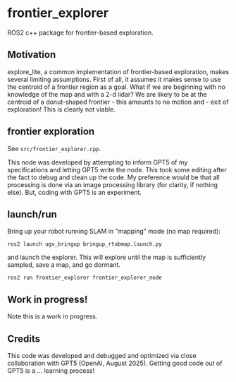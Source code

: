 # frontier_explorer

ROS2 c++ package for frontier-based exploration.

## Motivation

explore_lite, a common implementation of frontier-based exploration, makes several limiting assumptions. First of all, it assumes it makes sense to use the centroid of a frontier region as a goal. What if we are beginning with no knowledge of the map and with a 2-d lidar? We are likely to be at the centroid of a donut-shaped frontier - this amounts to no motion and - exit of exploration! This is clearly not viable.

## frontier exploration

See ```src/frontier_explorer.cpp```.

This node was developed by attempting to inform GPT5 of my specifications and letting GPT5 write the node. This took some editing after the fact to debug and clean up the code. My preference would be that all processing is done via an image processing library (for clarity, if nothing else). But, coding with GPT5 is an experiment.

## launch/run

Bring up your robot running SLAM in "mapping" mode (no map required):

```ros2 launch ugv_bringup bringup_rtabmap.launch.py```

and launch the explorer. This will explore until the map is sufficiently sampled, save a map, and go dormant.

```ros2 run frontier_explorer frontier_explorer_node```

## Work in progress!
Note this is a work in progress.

## Credits

This code was developed and debugged and optimized via close collaboration with GPT5 (OpenAI, August 2025). Getting good code out of GPT5 is a ... learning process!